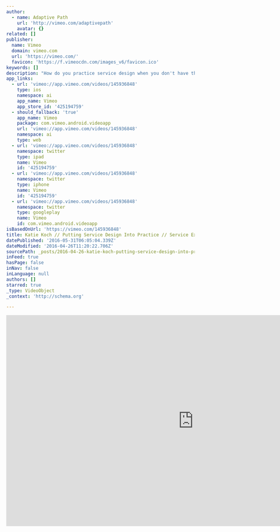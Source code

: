 ```yaml
---
author:
  - name: Adaptive Path
    url: 'http://vimeo.com/adaptivepath'
    avatar: {}
related: []
publisher:
  name: Vimeo
  domain: vimeo.com
  url: 'https://vimeo.com/'
  favicon: 'https://f.vimeocdn.com/images_v6/favicon.ico'
keywords: []
description: "How do you practice service design when you don't have the budget, time, or scope to impact the entire service? On my design team at American Express we've found crafty ways to get service design into every project - no matter how big or small."
app_links:
  - url: 'vimeo://app.vimeo.com/videos/145936848'
    type: ios
    namespace: ai
    app_name: Vimeo
    app_store_id: '425194759'
  - should_fallback: 'true'
    app_name: Vimeo
    package: com.vimeo.android.videoapp
    url: 'vimeo://app.vimeo.com/videos/145936848'
    namespace: ai
    type: web
  - url: 'vimeo://app.vimeo.com/videos/145936848'
    namespace: twitter
    type: ipad
    name: Vimeo
    id: '425194759'
  - url: 'vimeo://app.vimeo.com/videos/145936848'
    namespace: twitter
    type: iphone
    name: Vimeo
    id: '425194759'
  - url: 'vimeo://app.vimeo.com/videos/145936848'
    namespace: twitter
    type: googleplay
    name: Vimeo
    id: com.vimeo.android.videoapp
isBasedOnUrl: 'https://vimeo.com/145936848'
title: Katie Koch // Putting Service Design Into Practice // Service Experience Conference 2015
datePublished: '2016-05-31T06:05:04.339Z'
dateModified: '2016-04-26T11:20:22.706Z'
sourcePath: _posts/2016-04-26-katie-koch-putting-service-design-into-practice-servic.md
inFeed: true
hasPage: false
inNav: false
inLanguage: null
authors: []
starred: true
_type: VideoObject
_context: 'http://schema.org'

---
```

<iframe src="https://cdn.embedly.com/widgets/media.html?src=https%3A%2F%2Fplayer.vimeo.com%2Fvideo%2F145936848&amp;url=https%3A%2F%2Fvimeo.com%2F145936848&amp;image=http%3A%2F%2Fi.vimeocdn.com%2Fvideo%2F544239135_1280.jpg&amp;key=b7d04c9b404c499eba89ee7072e1c4f7&amp;type=text%2Fhtml&amp;schema=vimeo" width="1000" height="563" scrolling="no" frameborder="0" allowfullscreen="" style=""></iframe>